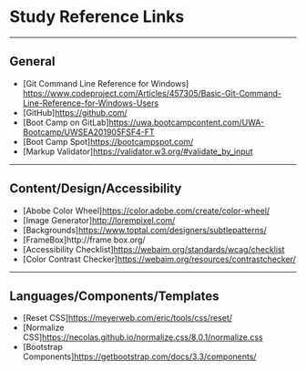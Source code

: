 # Study Reference Links #

------------------

## General ##

* [Git Command Line Reference for Windows] https://www.codeproject.com/Articles/457305/Basic-Git-Command-Line-Reference-for-Windows-Users
* [GitHub]https://github.com/
* [Boot Camp on GitLab]https://uwa.bootcampcontent.com/UWA-Bootcamp/UWSEA201905FSF4-FT
* [Boot Camp Spot]https://bootcampspot.com/
* [Markup Validator]https://validator.w3.org/#validate_by_input

------------------

## Content/Design/Accessibility ##

* [Abobe Color Wheel]https://color.adobe.com/create/color-wheel/
* [Image Generator]http://lorempixel.com/
* [Backgrounds]https://www.toptal.com/designers/subtlepatterns/
* [FrameBox]http://frame box.org/
* [Accessibility Checklist]https://webaim.org/standards/wcag/checklist
* [Color Contrast Checker]https://webaim.org/resources/contrastchecker/

------------------

## Languages/Components/Templates ##

* [Reset CSS]https://meyerweb.com/eric/tools/css/reset/
* [Normalize CSS]https://necolas.github.io/normalize.css/8.0.1/normalize.css
* [Bootstrap Components]https://getbootstrap.com/docs/3.3/components/
